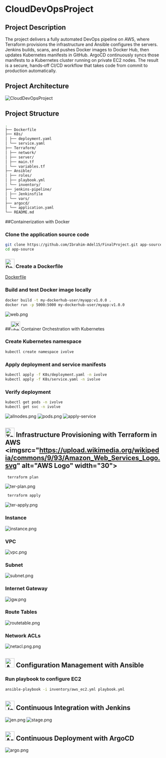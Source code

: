 # CloudDevOpsProject

## Project Description
The project delivers a fully automated DevOps pipeline on AWS, where Terraform provisions the infrastructure and Ansible configures the servers. Jenkins builds, scans, and pushes Docker images to Docker Hub, then updates Kubernetes manifests in GitHub. ArgoCD continuously syncs those manifests to a Kubernetes cluster running on private EC2 nodes. The result is a secure, hands‑off CI/CD workflow that takes code from commit to production automatically.

## Project Architecture
![CloudDevOpsProject](Screenshots/CloudDevOpsProject.png)

## Project Structure
```bash
.
├── Dockerfile
├── K8s/
│ ├── deployment.yaml
│ └── service.yaml
├── Terraform/
│ ├── network/
│ ├── server/
│ ├── main.tf
│ └── variables.tf
├── Ansible/
│ ├── roles/
│ ├── playbook.yml
│ └── inventory/
├── jenkins-pipeline/
│ ├── Jenkinsfile
│ └── vars/
├── argocd/
│ └── application.yaml
└── README.md
```
##Containerization with Docker

### Clone the application source code
```bash 
git clone https://github.com/Ibrahim-Adel15/FinalProject.git app-source
cd app-source
```
### <img src="https://www.docker.com/wp-content/uploads/2022/03/Moby-logo.png" alt="Docker Logo" width="30"> Create a Dockerfile 
[Dockerfile](Docker/Dockerfile)

### Build and test Docker image locally
```bash
docker build -t my-dockerhub-user/myapp:v1.0.0 .
docker run -p 5000:5000 my-dockerhub-user/myapp:v1.0.0
```
![web.png](Screenshots/web.png)

##<img src="https://upload.wikimedia.org/wikipedia/commons/3/39/Kubernetes_logo_without_workmark.svg" alt="Kubernetes Logo" width="30"> Container Orchestration with Kubernetes

### Create Kubernetes namespace
```bash 
kubectl create namespace ivolve
```
### Apply deployment and service manifests
```bash 
kubectl apply -f K8s/deployment.yaml -n ivolve
kubectl apply -f K8s/service.yaml -n ivolve
```
###  Verify deployment
```bash
kubectl get pods -n ivolve
kubectl get svc -n ivolve
```
![allnodes.png](Screenshots/allnodes.png)
![pods.png](Screenshots/pods.png)
![apply-service](Screenshots/apply-service.png)

## <img src="https://www.vectorlogo.zone/logos/terraformio/terraformio-icon.svg" alt="Terraform Logo" width="30"> Infrastructure Provisioning with Terraform in AWS <imgsrc="https://upload.wikimedia.org/wikipedia/commons/9/93/Amazon_Web_Services_Logo.svg" alt="AWS Logo" width="30">
```bash
 terraform plan
```
![ter-plan.png](Screenshots/ter-plan.png)
```bash
 terraform apply 
```
![ter-apply.png](Screenshots/ter-apply.png)
### Instance
![instance.png](Screenshots/instance.png)
### VPC
![vpc.png](Screenshots/vpc.png)
### Subnet
![subnet.png](Screenshots/subnet.png)
### Internet Gateway
![igw.png](Screenshots/igw.png)
### Route Tables 
![routetable.png](Screenshots/routetable.png)
### Network ACLs 
![netacl.png.png](Screenshots/netacl.png)

## <img src="https://upload.wikimedia.org/wikipedia/commons/2/24/Ansible_logo.svg" alt="Ansible Logo" width="30"> Configuration Management with Ansible
### Run playbook to configure EC2
```bash
ansible-playbook -i inventory/aws_ec2.yml playbook.yml
```
## <img src="https://www.jenkins.io/images/logos/jenkins/jenkins.svg" alt="Jenkins Logo" width="30"> Continuous Integration with Jenkins
![jen.png](Screenshots/jen.png)
![stage.png](Screenshots/stage.png)

## <img src="https://argo-cd.readthedocs.io/en/stable/assets/logo.png" alt="ArgoCD Logo" width="30"> Continuous Deployment with ArgoCD
![argo.png](Screenshots/argo.png)
